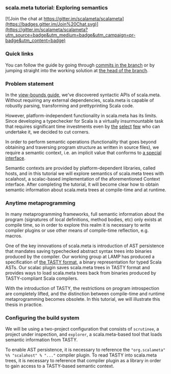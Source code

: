 ### scala.meta tutorial: Exploring semantics

[![Join the chat at https://gitter.im/scalameta/scalameta](https://badges.gitter.im/Join%20Chat.svg)](https://gitter.im/scalameta/scalameta?utm_source=badge&utm_medium=badge&utm_campaign=pr-badge&utm_content=badge)

### Quick links

You can follow the guide by going through [commits in the branch](https://github.com/scalameta/tutorial/commits/exploring-semantics) or by jumping straight into the working solution at [the head of the branch](https://github.com/scalameta/tutorial/tree/exploring-semantics).

### Problem statement

In the [view-bounds guide](https://github.com/scalameta/tutorial/tree/6dc51fc68e9ad235a0ea2215bbc725695b65a9e9), we've discovered syntactic APIs of scala.meta. Without requiring any external dependencies, scala.meta is capable of robustly parsing, transforming and prettyprinting Scala code.

However, platform-independent functionality in scala.meta has its limits. Since developing a typechecker for Scala is a virtually insurmountable task that requires significant time investments even by [the](http://lamp.epfl.ch/) [select](http://www.jetbrains.com/) [few](http://www.typesafe.com/) who can undertake it, we decided to cut corners.

In order to perform semantic operations (functionality that goes beyond obtaining and traversing program structure as written in source files), we require a semantic context, i.e. an implicit value that conforms to [a special interface](https://github.com/scalameta/scalameta/blob/master/scalameta/semantic/src/main/scala/scala/meta/semantic/Context.scala).

Semantic contexts are provided by platform-dependent libraries, called hosts, and in this tutorial we will explore semantics of scala.meta trees with scalahost, a scalac-based implementation of the aforementioned Context interface. After completing the tutorial, it will become clear how to obtain semantic information about scala.meta trees at compile-time and at runtime.

### Anytime metaprogramming

In many metaprogramming frameworks, full semantic information about the program (signatures of local definitions, method bodies, etc) only exists at compile time, so in order to explore this realm it is necessary to write compiler plugins or use other means of compile-time reflection, e.g. macros.

One of the key innovations of scala.meta is introduction of AST persistence that mandates saving typechecked abstract syntax trees into binaries produced by the compiler. Our working group at LAMP has produced a specification of [the TASTY format](https://docs.google.com/document/d/1Wp86JKpRxyWTqUU39H40ZdXOlacTNs20aTj7anZLQDw/edit#heading=h.foemem8hq66y), a binary representation for typed Scala ASTs. Our scalac plugin saves scala.meta trees in TASTY format and provides ways to load scala.meta trees back from binaries produced by TASTY-compliant Scala compilers.

With the introduction of TASTY, the restrictions on program introspection are completely lifted, and the distinction between compile-time and runtime metaprogramming becomes obsolete. In this tutorial, we will illustrate this thesis in practice.

### Configuring the build system

We will be using a two-project configuration that consists of `scrutinee`, a project under inspection, and `explorer`, a scala.meta-based tool that loads semantic information from TASTY.

To enable AST persistence, it is necessary to reference the `"org.scalameta" %% "scalahost" % "..."` compiler plugin. To read TASTY into scala.meta trees, it is necessary to reference that compiler plugin as a library in order to gain access to a TASTY-based semantic context.
